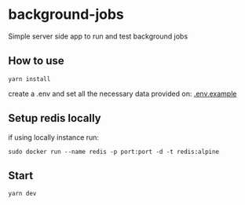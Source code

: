 # background-jobs

 Simple server side app to run and test background jobs
 
 
 ## How to use
 ```
 yarn install 
 ```
 
  create a .env and set all the necessary data provided on: 
  [.env.example](https://github.com/felipeLeao18/background-jobs/blob/main/.env.example)
 
 ## Setup redis locally
  if using locally instance run:  
  ```
sudo docker run --name redis -p port:port -d -t redis:alpine
```

## Start 
```
yarn dev
```

